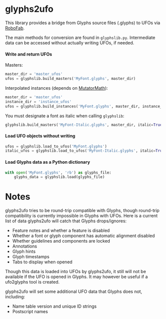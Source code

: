 # glyphs2ufo

This library provides a bridge from Glyphs source files (.glyphs) to UFOs via
[RoboFab](http://robofab.com/).

The main methods for conversion are found in `glyphslib.py`. Intermediate data
can be accessed without actually writing UFOs, if needed.

#### Write and return UFOs

Masters:

```python
master_dir = 'master_ufos'
ufos = glyphslib.build_masters('MyFont.glyphs', master_dir)
```

Interpolated instances (depends on
[MutatorMath](https://github.com/LettError/mutatorMath)):

```python
master_dir = 'master_ufos'
instance_dir = 'instance_ufos'
ufos = glyphslib.build_instances('MyFont.glyphs', master_dir, instance_dir)
```

You must designate a font as italic when calling `glyphslib`:

```python
glyphslib.build_masters('MyFont-Italic.glyphs', master_dir, italic=True)
```

#### Load UFO objects without writing

```python
ufos = glyphslib.load_to_ufos('MyFont.glyphs')
italic_ufos = glyphslib.load_to_ufos('MyFont-Italic.glyphs', italic=True)
```

#### Load Glyphs data as a Python dictionary

```python
with open('MyFont.glyphs', 'rb') as glyphs_file:
    glyphs_data = glyphslib.load(glyphs_file)
```

# Notes

glyphs2ufo tries to be round-trip compatible with Glyphs, though round-trip
compatibility is currently impossible in Glyphs with UFOs. Here is a current
list of data glyphs2ufo will catch that Glyphs drops/ignores:

- Feature notes and whether a feature is disabled
- Whether a font or glyph component has automatic alignment disabled
- Whether guidelines and components are locked
- Annotations
- Glyph hints
- Glyph timestamps
- Tabs to display when opened

Though this data is loaded into UFOs by glyphs2ufo, it still will not be
available if the UFO is opened in Glyphs. It may however be useful if a
ufo2glyphs tool is created.

glyphs2ufo will set some additional UFO data that Glyphs does not, including:

- Name table version and unique ID strings
- Postscript names
